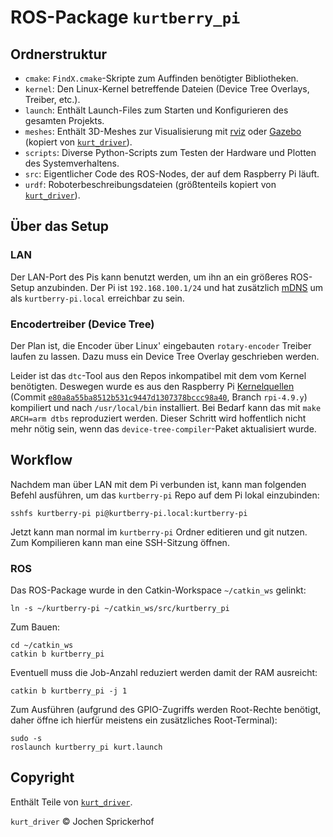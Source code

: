 # ROS-Package `kurtberry_pi`

## Ordnerstruktur

* `cmake`: `FindX.cmake`-Skripte zum Auffinden benötigter Bibliotheken.
* `kernel`: Den Linux-Kernel betreffende Dateien (Device Tree Overlays, Treiber, etc.).
* `launch`: Enthält Launch-Files zum Starten und Konfigurieren des gesamten Projekts.
* `meshes`: Enthält 3D-Meshes zur Visualisierung mit [rviz](http://wiki.ros.org/rviz) oder [Gazebo](http://gazebosim.org/) (kopiert von [`kurt_driver`](https://github.com/uos/kurt_driver)).
* `scripts`: Diverse Python-Scripts zum Testen der Hardware und Plotten des Systemverhaltens.
* `src`: Eigentlicher Code des ROS-Nodes, der auf dem Raspberry Pi läuft.
* `urdf`: Roboterbeschreibungsdateien (größtenteils kopiert von [`kurt_driver`](https://github.com/uos/kurt_driver)).

## Über das Setup

### LAN

Der LAN-Port des Pis kann benutzt werden, um ihn an ein größeres ROS-Setup
anzubinden. Der Pi ist `192.168.100.1/24` und hat zusätzlich [mDNS][] um als
`kurtberry-pi.local` erreichbar zu sein.

[mDNS]: https://en.wikipedia.org/wiki/Multicast_DNS

### Encodertreiber (Device Tree)

Der Plan ist, die Encoder über Linux' eingebauten `rotary-encoder` Treiber
laufen zu lassen. Dazu muss ein Device Tree Overlay geschrieben werden.

Leider ist das `dtc`-Tool aus den Repos inkompatibel mit dem vom Kernel
benötigten. Deswegen wurde es aus den Raspberry Pi [Kernelquellen] (Commit
[`e80a8a55ba8512b531c9447d1307378bccc98a40`][kernel-commit], Branch `rpi-4.9.y`)
kompiliert und nach `/usr/local/bin` installiert. Bei Bedarf kann das mit
`make ARCH=arm dtbs` reproduziert werden. Dieser Schritt wird hoffentlich nicht
mehr nötig sein, wenn das `device-tree-compiler`-Paket aktualisiert wurde.

[Kernelquellen]: https://github.com/raspberrypi/linux
[kernel-commit]: https://github.com/raspberrypi/linux/commit/e80a8a55ba8512b531c9447d1307378bccc98a40

## Workflow

Nachdem man über LAN mit dem Pi verbunden ist, kann man folgenden Befehl
ausführen, um das `kurtberry-pi` Repo auf dem Pi lokal einzubinden:

    sshfs kurtberry-pi pi@kurtberry-pi.local:kurtberry-pi

Jetzt kann man normal im `kurtberry-pi` Ordner editieren und git nutzen. Zum
Kompilieren kann man eine SSH-Sitzung öffnen.

### ROS

Das ROS-Package wurde in den Catkin-Workspace `~/catkin_ws` gelinkt:

    ln -s ~/kurtberry-pi ~/catkin_ws/src/kurtberry_pi

Zum Bauen:

    cd ~/catkin_ws
    catkin b kurtberry_pi

Eventuell muss die Job-Anzahl reduziert werden damit der RAM ausreicht:

    catkin b kurtberry_pi -j 1

Zum Ausführen (aufgrund des GPIO-Zugriffs werden Root-Rechte benötigt, daher
öffne ich hierfür meistens ein zusätzliches Root-Terminal):

    sudo -s
    roslaunch kurtberry_pi kurt.launch

## Copyright

Enthält Teile von [`kurt_driver`](https://github.com/uos/kurt_driver).

`kurt_driver` © Jochen Sprickerhof
